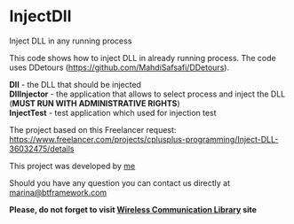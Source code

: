 # InjectDll
 Inject DLL in any running process
 
 This code shows how to inject DLL in already running process. The code uses DDetours (https://github.com/MahdiSafsafi/DDetours).
 
 **Dll** - the DLL that should be injected  
 **DllInjector** - the application that allows to select process and inject the DLL (**MUST RUN WITH ADMINISTRATIVE RIGHTS**)  
 **InjectTest** - test application which used for injection test
 
 The project based on this Freelancer request: https://www.freelancer.com/projects/cplusplus-programming/Inject-DLL-36032475/details
 
 This project was developed by [me](https://www.facebook.com/marina.petrichenko.1)

Should you have any question you can contact us directly at marina@btframework.com

**Please, do not forget to visit [Wireless Communication Library](https://www.btframework.com) site**
